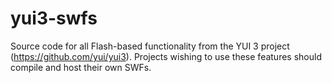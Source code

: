 yui3-swfs
=========

Source code for all Flash-based functionality from the YUI 3 project (https://github.com/yui/yui3). Projects wishing to use these features should compile and host their own SWFs.
